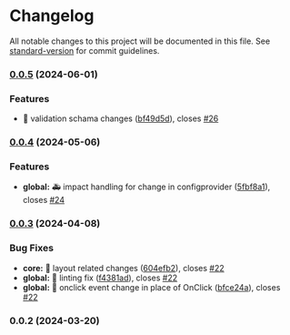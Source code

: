 # Changelog

All notable changes to this project will be documented in this file. See [standard-version](https://github.com/conventional-changelog/standard-version) for commit guidelines.

### [0.0.5](https://https//github.com/wrappid/wrappid-module/compare/v0.0.4...v0.0.5) (2024-06-01)


### Features

* :wrench: validation schama changes ([bf49d5d](https://https//github.com/wrappid/wrappid-module/commit/bf49d5d02bf912a30944510200a6a4179182a3b8)), closes [#26](https://https//github.com/wrappid/wrappid-module/issues/26)

### [0.0.4](https://https//github.com/wrappid/wrappid-module/compare/v0.0.3...v0.0.4) (2024-05-06)


### Features

* **global:** :ambulance: impact handling for change in configprovider ([5fbf8a1](https://https//github.com/wrappid/wrappid-module/commit/5fbf8a12d04da178b8222f36b71829d6345a0cf9)), closes [#24](https://https//github.com/wrappid/wrappid-module/issues/24)

### [0.0.3](https://https//github.com/wrappid/wrappid-module/compare/v0.0.2...v0.0.3) (2024-04-08)


### Bug Fixes

* **core:** :art: layout related changes ([604efb2](https://https//github.com/wrappid/wrappid-module/commit/604efb2a63e21a03d94308fa33be87f5fac21348)), closes [#22](https://https//github.com/wrappid/wrappid-module/issues/22)
* **global:** :art: linting fix ([f4381ad](https://https//github.com/wrappid/wrappid-module/commit/f4381ad78f18d15a8ec967d510c93d56582b990d)), closes [#22](https://https//github.com/wrappid/wrappid-module/issues/22)
* **global:** :bug: onclick event change in place of OnClick ([bfce24a](https://https//github.com/wrappid/wrappid-module/commit/bfce24a41595ebed67526fd865bdc429cdf42922)), closes [#22](https://https//github.com/wrappid/wrappid-module/issues/22)

### 0.0.2 (2024-03-20)
